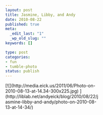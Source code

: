 ```yaml
--- 
layout: post
title: Jasmine, Libby, and Andy
date: 2010-08-22
published: true
meta: 
  _edit_last: "1"
  _wp_old_slug: ""
keywords: []

type: post
categories: 
- fun
- tumble-photo
status: publish
---
```

<div class="wp-caption alignleft" style="width: 300px">[![](http://media.eick.us/2011/06/Photo-on-2010-08-13-at-14.34-300x225.jpg) ](http://liblab.net/andyeick/blog/2010/08/22/jasmine-libby-and-andy/photo-on-2010-08-13-at-14-34/)



</div><br />
